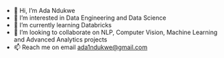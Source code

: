 - 👋 Hi, I’m Ada Ndukwe
- 👀 I’m interested in Data Engineering and Data Science
- 🌱 I’m currently learning Databricks
- 💞️ I’m looking to collaborate on NLP, Computer Vision, Machine Learning and Advanced Analytics projects
- 📫 Reach me on email ada1ndukwe@gmail.com

<!---
adapekem/adapekem is a ✨ special ✨ repository because its `README.md` (this file) appears on your GitHub profile.
You can click the Preview link to take a look at your changes.
--->
